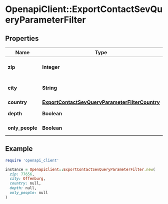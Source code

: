 # OpenapiClient::ExportContactSevQueryParameterFilter

## Properties

| Name | Type | Description | Notes |
| ---- | ---- | ----------- | ----- |
| **zip** | **Integer** | filters the contacts by zip code | [optional] |
| **city** | **String** | filters the contacts by city | [optional] |
| **country** | [**ExportContactSevQueryParameterFilterCountry**](ExportContactSevQueryParameterFilterCountry.md) |  | [optional] |
| **depth** | **Boolean** | export only organisations | [optional] |
| **only_people** | **Boolean** | export only people | [optional] |

## Example

```ruby
require 'openapi_client'

instance = OpenapiClient::ExportContactSevQueryParameterFilter.new(
  zip: 77656,
  city: Offenburg,
  country: null,
  depth: null,
  only_people: null
)
```

